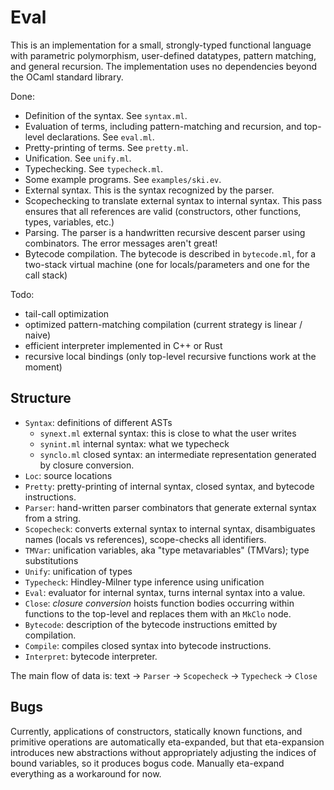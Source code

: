 Eval
=====

This is an implementation for a small, strongly-typed functional language with
parametric polymorphism, user-defined datatypes, pattern matching, and general
recursion. The implementation uses no dependencies beyond the OCaml standard
library.

Done:
- Definition of the syntax. See `syntax.ml`.
- Evaluation of terms, including pattern-matching and recursion, and top-level
  declarations. See `eval.ml`.
- Pretty-printing of terms. See `pretty.ml`.
- Unification. See `unify.ml`.
- Typechecking. See `typecheck.ml`.
- Some example programs. See `examples/ski.ev`.
- External syntax. This is the syntax recognized by the parser.
- Scopechecking to translate external syntax to internal syntax.
  This pass ensures that all references are valid (constructors, other
  functions, types, variables, etc.)
- Parsing. The parser is a handwritten recursive descent parser using
  combinators. The error messages aren't great!
- Bytecode compilation. The bytecode is described in `bytecode.ml`, for a two-stack virtual machine
  (one for locals/parameters and one for the call stack)

Todo:
- tail-call optimization
- optimized pattern-matching compilation (current strategy is linear / naive)
- efficient interpreter implemented in C++ or Rust
- recursive local bindings (only top-level recursive functions work at the moment)

Structure
-----------

- `Syntax`: definitions of different ASTs
  * `synext.ml` external syntax: this is close to what the user writes
  * `synint.ml` internal syntax: what we typecheck
  * `synclo.ml` closed syntax: an intermediate representation generated by closure conversion.
- `Loc`: source locations
- `Pretty`: pretty-printing of internal syntax, closed syntax, and bytecode instructions.
- `Parser`: hand-written parser combinators that generate external syntax from a
  string.
- `Scopecheck`: converts external syntax to internal syntax, disambiguates names
  (locals vs references), scope-checks all identifiers.
- `TMVar`: unification variables, aka "type metavariables" (TMVars); type substitutions
- `Unify`: unification of types
- `Typecheck`: Hindley-Milner type inference using unification
- `Eval`: evaluator for internal syntax, turns internal syntax into a value.
- `Close`: _closure conversion_ hoists function bodies occurring within functions to the top-level
  and replaces them with an `MkClo` node.
- `Bytecode`: description of the bytecode instructions emitted by compilation.
- `Compile`: compiles closed syntax into bytecode instructions.
- `Interpret`: bytecode interpreter.

The main flow of data is: text -> `Parser` -> `Scopecheck` -> `Typecheck` -> `Close`

Bugs
----

Currently, applications of constructors, statically known functions, and primitive operations are
automatically eta-expanded, but that eta-expansion introduces new abstractions without
appropriately adjusting the indices of bound variables, so it produces bogus code.
Manually eta-expand everything as a workaround for now.
